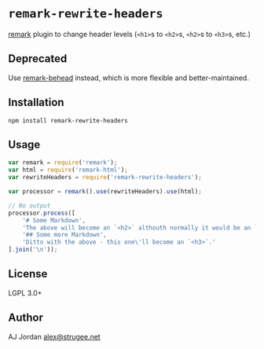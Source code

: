 # `remark-rewrite-headers`

[remark][1] plugin to change header levels (`<h1>`s to `<h2>`s, `<h2>`s to `<h3>`s, etc.)

## Deprecated

Use [remark-behead][] instead, which is more flexible and better-maintained.

## Installation

    npm install remark-rewrite-headers

## Usage

```js
var remark = require('remark');
var html = require('remark-html');
var rewriteHeaders = require('remark-rewrite-headers');

var processor = remark().use(rewriteHeaders).use(html);

// No output
processor.process([
    '# Some Markdown',
    'The above will become an `<h2>` althouth normally it would be an `<h1>`.',
	'## Some more Markdown',
	'Ditto with the above - this one\'ll become an `<h3>`.'
].join('\n'));
```

## License

LGPL 3.0+

## Author

AJ Jordan <alex@strugee.net>

 [1]: https://github.com/wooorm/remark
 [remark-behead]: https://www.npmjs.com/package/remark-behead
